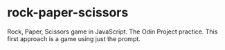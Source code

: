 # rock-paper-scissors
Rock, Paper, Scissors game in JavaScript. The Odin Project practice.
This first approach is a game using just the prompt.
